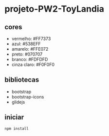 # projeto-PW2-ToyLandia

## cores

- vermelho: #FF7373
- azul: #538EFF
- amarelo: #FFE072
- preto: #070707
- branco: #FDFDFD
- cinza claro: #F0F0F0
## bibliotecas

- bootstrap
- bootstrap-icons
- glidejs

## iniciar 

```
npm install
```

